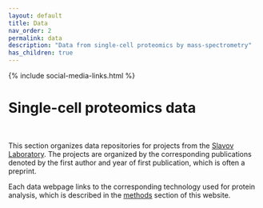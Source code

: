 ```yaml
---
layout: default
title: Data
nav_order: 2
permalink: data
description: "Data from single-cell proteomics by mass-spectrometry"
has_children: true
---
```

{% include social-media-links.html %}

# Single-cell proteomics data

&nbsp;

This section organizes data repositories for projects from the [Slavov Laboratory](https://slavovlab.net). The projects are organized by the corresponding publications denoted by the first author and year of first publication, which is often a preprint.

Each data webpage links to the corresponding technology used for protein analysis, which is described in the [methods](methods) section of this website.
